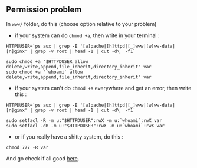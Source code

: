 ## Permission problem

In `www/` folder, do this (choose option relative to your problem)

- if your system can do `chmod +a`, then write in your terminal :

```
HTTPDUSER=`ps aux | grep -E '[a]pache|[h]ttpd|[_]www|[w]ww-data|[n]ginx' | grep -v root | head -1 | cut -d\  -f1`

sudo chmod +a "$HTTPDUSER allow delete,write,append,file_inherit,directory_inherit" var
sudo chmod +a "`whoami` allow delete,write,append,file_inherit,directory_inherit" var
```

- if your system can't do `chmod +a` everywhere and get an error, then write this :

```
HTTPDUSER=`ps aux | grep -E '[a]pache|[h]ttpd|[_]www|[w]ww-data|[n]ginx' | grep -v root | head -1 | cut -d\  -f1`

sudo setfacl -R -m u:"$HTTPDUSER":rwX -m u:`whoami`:rwX var
sudo setfacl -dR -m u:"$HTTPDUSER":rwX -m u:`whoami`:rwX var
```

- or if you really have a shitty system, do this :

```
chmod 777 -R var
```

And go check if all good [here](http://localhost/inkrest/apps/www/web/app_dev.php).
